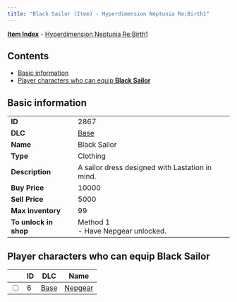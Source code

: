 ```yaml
---
title: "Black Sailor (Item) - Hyperdimension Neptunia Re;Birth1"
---
```


[**Item Index**](/neptunia/rb1/item/index.html) - [Hyperdimension Neptunia Re;Birth1](/neptunia/rb1)

## Contents

- [Basic information](#basic-information)
- [Player characters who can equip **Black Sailor**](#player-characters-who-can-equip-black-sailor)

## Basic information

|   |   |
| -- | -- |
| **ID** | 2867 |
| **DLC** | [Base](/neptunia/rb1/dlc/1-base.html) |
| **Name** | Black Sailor |
| **Type** | Clothing |
| **Description** | A sailor dress designed with Lastation in mind. |
| **Buy Price** | 10000 |
| **Sell Price** | 5000 |
| **Max inventory** | 99 |
| **To unlock in shop** | Method 1<br />- Have Nepgear unlocked. |


## Player characters who can equip **Black Sailor**

|    | ID | DLC | Name |
| -- | -- | --- | ---- |
| <input type="checkbox" id="rb1-player-1-6" class="trackbox" /> | 6 | [Base](/neptunia/rb1/dlc/1-base.html) | [Nepgear](/neptunia/rb1/player/1-6-nepgear.html) |
